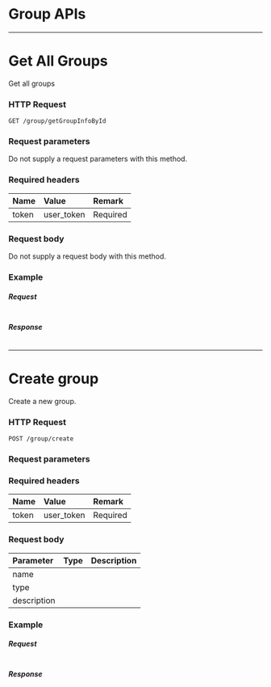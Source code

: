# Group APIs

---

# Get All Groups

Get all groups

### HTTP Request

```
GET /group/getGroupInfoById
```

### Request parameters

Do not supply a request parameters with this method.

### Required headers

| Name  | Value      | Remark   |
| :---- | :--------- | :------- |
| token | user_token | Required |

### Request body

Do not supply a request body with this method.

### Example

##### Request

```http

```

##### Response

```http

```

---

# Create group

Create a new group.

### HTTP Request

```
POST /group/create
```

### Request parameters

### Required headers

| Name  | Value      | Remark   |
| :---- | :--------- | :------- |
| token | user_token | Required |

### Request body

| Parameter   | Type | Description |
| :---------- | :--- | :---------- |
| name        |      |             |
| type        |      |             |
| description |      |             |

### Example

##### Request

```http

```

##### Response

```http

```
